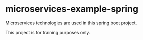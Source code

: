 # microservices-example-spring
Microservices technologies are used in this spring boot project.


This project is for training purposes only.